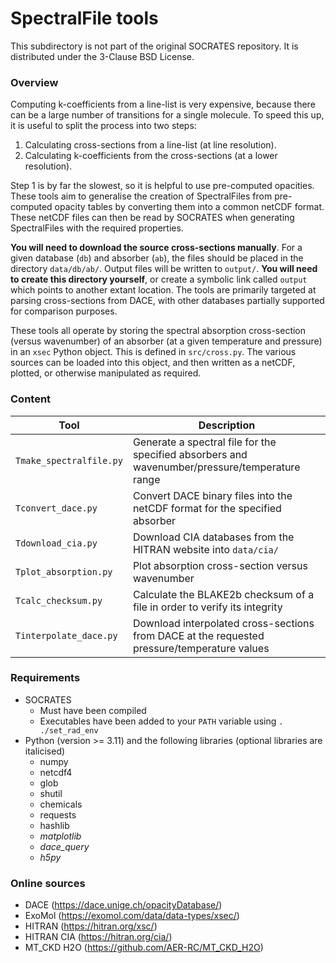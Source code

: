 # SpectralFile tools

This subdirectory is not part of the original SOCRATES repository. It is distributed under the 3-Clause BSD License.

### Overview

Computing k-coefficients from a line-list is very expensive, because there can be a large number of transitions for a single molecule. To speed this up, it is useful to split the process into two steps:
1. Calculating cross-sections from a line-list (at line resolution).    
2. Calculating k-coefficients from the cross-sections (at a lower resolution).    

Step 1 is by far the slowest, so it is helpful to use pre-computed opacities. These tools aim to generalise the creation of SpectralFiles from pre-computed opacity tables by converting them into a common netCDF format. These netCDF files can then be read by SOCRATES when generating SpectralFiles with the required properties.

**You will need to download the source cross-sections manually**. For a given database (`db`) and absorber (`ab`), the files should be placed in the directory `data/db/ab/`. Output files will be written to `output/`. **You will need to create this directory yourself**, or create a symbolic link called `output` which points to another extant location. The tools are primarily targeted at parsing cross-sections from DACE, with other databases partially supported for comparison purposes.

These tools all operate by storing the spectral absorption cross-section (versus wavenumber) of an absorber (at a given temperature and pressure) in an `xsec` Python object. This is defined in `src/cross.py`. The various sources can be loaded into this object, and then written as a netCDF, plotted, or otherwise manipulated as required.

### Content

| Tool                     | Description   |   
|--------------------------|---------------|
| `Tmake_spectralfile.py`  | Generate a spectral file for the specified absorbers and wavenumber/pressure/temperature range |
| `Tconvert_dace.py`       | Convert DACE binary files into the netCDF format for the specified absorber   | 
| `Tdownload_cia.py`       | Download CIA databases from the HITRAN website into `data/cia/` |
| `Tplot_absorption.py`    | Plot absorption cross-section versus wavenumber  |
| `Tcalc_checksum.py`      | Calculate the BLAKE2b checksum of a file in order to verify its integrity  |
| `Tinterpolate_dace.py`   | Download interpolated cross-sections from DACE at the requested pressure/temperature values  |


### Requirements

* SOCRATES
   - Must have been compiled
   - Executables have been added to your `PATH` variable using `. ./set_rad_env`
* Python (version >= 3.11) and the following libraries (optional libraries are italicised)
   - numpy
   - netcdf4
   - glob
   - shutil
   - chemicals
   - requests
   - hashlib
   - *matplotlib*
   - *dace_query*
   - *h5py*

### Online sources
* DACE (https://dace.unige.ch/opacityDatabase/)
* ExoMol (https://exomol.com/data/data-types/xsec/)
* HITRAN (https://hitran.org/xsc/)
* HITRAN CIA (https://hitran.org/cia/)
* MT_CKD H2O (https://github.com/AER-RC/MT_CKD_H2O)

